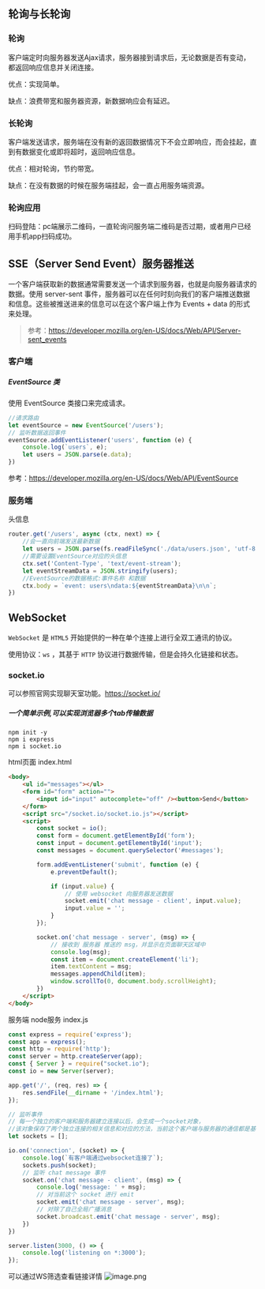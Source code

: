 ## 轮询与长轮询

### 轮询

客户端定时向服务器发送Ajax请求，服务器接到请求后，无论数据是否有变动，都返回响应信息并关闭连接。

优点：实现简单。

缺点：浪费带宽和服务器资源，新数据响应会有延迟。

### 长轮询

客户端发送请求，服务端在没有新的返回数据情况下不会立即响应，而会挂起，直到有数据变化或即将超时，返回响应信息。

优点：相对轮询，节约带宽。

缺点：在没有数据的时候在服务端挂起，会一直占用服务端资源。

### 轮询应用

扫码登陆：pc端展示二维码，一直轮询问服务端二维码是否过期，或者用户已经用手机app扫码成功。

## SSE（Server Send Event）服务器推送

一个客户端获取新的数据通常需要发送一个请求到服务器，也就是向服务器请求的数据。使用 server-sent 事件，服务器可以在任何时刻向我们的客户端推送数据和信息。这些被推送进来的信息可以在这个客户端上作为 Events + data 的形式来处理。

> 参考：<https://developer.mozilla.org/en-US/docs/Web/API/Server-sent_events>

### 客户端

##### EventSource 类

使用 EventSource 类接口来完成请求。

```js
//请求路由
let eventSource = new EventSource('/users');
// 监听数据返回事件
eventSource.addEventListener('users', function (e) {
    console.log(`users`, e);
    let users = JSON.parse(e.data);
})
```

参考：<https://developer.mozilla.org/en-US/docs/Web/API/EventSource>

### 服务端

头信息

```js
router.get('/users', async (ctx, next) => {
    //会一直向前端发送最新数据
    let users = JSON.parse(fs.readFileSync('./data/users.json', 'utf-8'));
    //需要设置EventSource对应的头信息
    ctx.set('Content-Type', 'text/event-stream');
    let eventStreamData = JSON.stringify(users);
    //EventSource的数据格式:事件名称 和数据
    ctx.body = `event: users\ndata:${eventStreamData}\n\n`;
})
```

## WebSocket

`WebSocket` 是 `HTML5` 开始提供的一种在单个连接上进行全双工通讯的协议。

使用协议：`ws` ，其基于 `HTTP` 协议进行数据传输，但是会持久化链接和状态。

### socket.io

可以参照官网实现聊天室功能。<https://socket.io/>

##### 一个简单示例,可以实现浏览器多个tab传输数据

```
npm init -y
npm i express
npm i socket.io
```

html页面 index.html

```html
<body>
    <ul id="messages"></ul>
    <form id="form" action="">
        <input id="input" autocomplete="off" /><button>Send</button>
    </form>
    <script src="/socket.io/socket.io.js"></script>
    <script>
        const socket = io();
        const form = document.getElementById('form');
        const input = document.getElementById('input');
        const messages = document.querySelector('#messages');

        form.addEventListener('submit', function (e) {
            e.preventDefault();

            if (input.value) {
                // 使用 websocket 向服务器发送数据
                socket.emit('chat message - client', input.value);
                input.value = '';
            }
        });

        socket.on('chat message - server', (msg) => {
            // 接收到 服务器 推送的 msg，并显示在页面聊天区域中
            console.log(msg);
            const item = document.createElement('li');
            item.textContent = msg;
            messages.appendChild(item);
            window.scrollTo(0, document.body.scrollHeight);
        })
    </script>
</body>
```

服务端
node服务 index.js

```js
const express = require('express');
const app = express();
const http = require('http');
const server = http.createServer(app);
const { Server } = require("socket.io");
const io = new Server(server);

app.get('/', (req, res) => {
    res.sendFile(__dirname + '/index.html');
});

// 监听事件
// 每一个独立的客户端和服务器建立连接以后，会生成一个socket对象，
//该对象保存了两个独立连接的相关信息和对应的方法，当前这个客户端与服务器的通信都是基于给对象来进行的
let sockets = [];

io.on('connection', (socket) => {
    console.log(`有客户端通过websocket连接了`);
    sockets.push(socket);
    // 监听 chat message 事件
    socket.on('chat message - client', (msg) => {
        console.log('message: ' + msg);
        // 对当前这个 socket 进行 emit
        socket.emit('chat message - server', msg);
        // 对除了自己全局广播消息
        socket.broadcast.emit('chat message - server', msg);
    })
})

server.listen(3000, () => {
    console.log('listening on *:3000');
});
```

可以通过WS筛选查看链接详情
![image.png](https://upload-images.jianshu.io/upload_images/17012856-36b5186560be672a.png?imageMogr2/auto-orient/strip%7CimageView2/2/w/1240)
